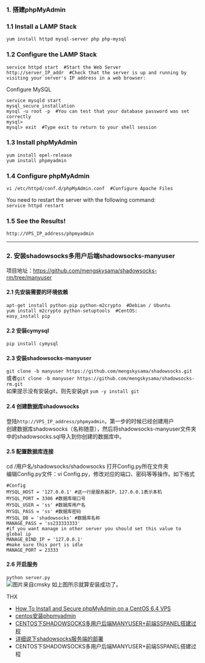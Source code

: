 ### 1. 搭建phpMyAdmin
### 1.1 Install a LAMP Stack
`yum install httpd mysql-server php php-mysql`  
### 1.2 Configure the LAMP Stack
```
service httpd start  #Start the Web Server
http://server_IP_addr  #Check that the server is up and running by visiting your server's IP address in a web browser:
```
Configure MySQL  
```
service mysqld start
mysql_secure_installation
mysql -u root -p  #You can test that your database password was set correctly
mysql>
mysql> exit  #Type exit to return to your shell session
```
### 1.3 Install phpMyAdmin
```
yum install epel-release
yum install phpmyadmin
```
### 1.4 Configure phpMyAdmin
```
vi /etc/httpd/conf.d/phpMyAdmin.conf  #Configure Apache Files
```
You need to restart the server with the following command:  
`service httpd restart`  
### 1.5 See the Results!
`http://VPS_IP_address/phpmyadmin`


***

### 2. 安装shadowsocks多用户后端shadowsocks-manyuser
项目地址：https://github.com/mengskysama/shadowsocks-rm/tree/manyuser  
#### 2.1 先安装需要的环境依赖
```
apt-get install python-pip python-m2crypto  #Debian / Ubuntu
yum install m2crypto python-setuptools  #CentOS:
easy_install pip
```
#### 2.2 安装cymysql
`pip install cymysql`  
#### 2.3 安装shadowsocks-manyuser
`git clone -b manyuser https://github.com/mengskysama/shadowsocks.git`  
或者`git clone -b manyuser https://github.com/mengskysama/shadowsocks-rm.git`  
如果提示没有安装git，则先安装git `yum -y install git`  
#### 2.4 创建数据库shadowsocks
登陆`http://VPS_IP_address/phpmyadmin`，第一步的时候已经创建用户  
创建数据库shadowsocks（名称随意），然后将shadowsocks-manyuser文件夹中的shadowsocks.sql导入到你创建的数据库中。  
#### 2.5 配置数据库连接
cd /用户名/shadowsocks/shadowsocks 打开Config.py所在文件夹  
编辑Config.py文件：vi Config.py，修改对应的端口、密码等等操作。如下格式  
```
#Config
MYSQL_HOST = '127.0.0.1' #这一行是服务器IP，127.0.0.1表示本机
MYSQL_PORT = 3306 #数据库端口号
MYSQL_USER = 'ss' #数据库用户名
MYSQL_PASS = 'ss' #数据库密码
MYSQL_DB = 'shadowsocks' #数据库名称
MANAGE_PASS = 'ss233333333'
#if you want manage in other server you should set this value to global ip
MANAGE_BIND_IP = '127.0.0.1'
#make sure this port is idle
MANAGE_PORT = 23333
```
#### 2.6 开启服务
`python server.py`  
![图片来自cmsky](http://cmsky.qiniudn.com/wp-content/uploads/2015/06/shadowsocksmanyuser.png)
如上图所示就算安装成功了。  





THX  
* [How To Install and Secure phpMyAdmin on a CentOS 6.4 VPS](https://www.digitalocean.com/community/tutorials/how-to-install-and-secure-phpmyadmin-on-a-centos-6-4-vps)  
* [centos安装phpmyadmin](http://www.cnblogs.com/tippoint/archive/2013/11/20/3434035.html)  
* [CENTOS下SHADOWSOCKS多用户后端MANYUSER+前端SSPANEL搭建过程](http://www.cmsky.com/shadowsocks-manyuser-sspanel/)
* [详细说下shadowsocks服务端的部署](http://www.bigf.info/makediess-manyuser-config-diy)
* CENTOS下SHADOWSOCKS多用户后端MANYUSER+前端SSPANEL搭建过程  